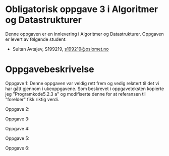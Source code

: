 # Obligatorisk oppgave 3 i Algoritmer og Datastrukturer

Denne oppgaven er en innlevering i Algoritmer og Datastrukturer. 
Oppgaven er levert av følgende student:
* Sultan Avtajev, S199219, s199219@oslomet.no


# Oppgavebeskrivelse
Oppgave 1:
Denne oppgaven var veldig rett frem og vedig relatert til det vi har gått gjennom i ukeoppgavene. Som beskrevet i 
oppgaveteksten kopierte jeg "Programkode5.2.3 a" og modifiserte denne for at referansen til "forelder" fikk riktig 
verdi. 

Oppgave 2:

Oppgave 3:

Oppgave 4:

Oppgave 5:

Oppgave 6: 

